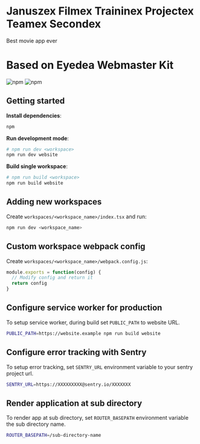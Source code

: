 # Januszex Filmex Traininex Projectex Teamex Secondex

  Best movie app ever

# Based on Eyedea Webmaster Kit

![npm](https://img.shields.io/npm/l/express.svg)
![npm](https://img.shields.io/badge/install-npm-blue.svg)

## Getting started

**Install dependencies**:
```sh
npm
```

**Run development mode**:

```sh
# npm run dev <workspace>
npm run dev website
```

**Build single workspace**:

```sh
# npm run build <workspace>
npm run build website
```

## Adding new workspaces

Create `workspaces/<workspace_name>/index.tsx` and run:

```sh
npm run dev <workspace_name>
```

## Custom workspace webpack config

Create `workspaces/<workspace_name>/webpack.config.js`:

```js
module.exports = function(config) {
  // Modify config and return it
  return config
}
```
## Configure service worker for production

To setup service worker, during build set `PUBLIC_PATH` to website URL.

```sh
PUBLIC_PATH=https://website.example npm run build website
```

## Configure error tracking with Sentry

To setup error tracking, set `SENTRY_URL` environment variable to your sentry project url.

```sh
SENTRY_URL=https://XXXXXXXXX@sentry.io/XXXXXXX
```

## Render application at sub directory

To render app at sub directory, set `ROUTER_BASEPATH` environment variable the sub directory name.

```sh
ROUTER_BASEPATH=/sub-directory-name
```
